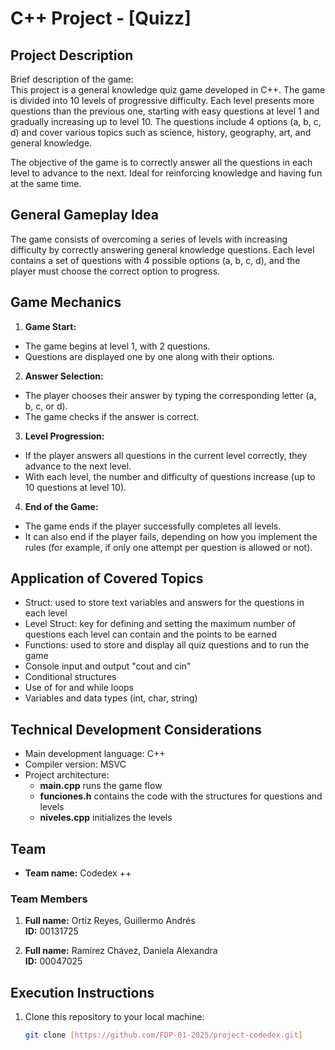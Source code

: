 # C++ Project - [Quizz]

## Project Description

Brief description of the game:  
This project is a general knowledge quiz game developed in C++. The game is divided into 10 levels of progressive difficulty. Each level presents more questions than the previous one, starting with easy questions at level 1 and gradually increasing up to level 10. The questions include 4 options (a, b, c, d) and cover various topics such as science, history, geography, art, and general knowledge.

The objective of the game is to correctly answer all the questions in each level to advance to the next. Ideal for reinforcing knowledge and having fun at the same time.

## General Gameplay Idea

The game consists of overcoming a series of levels with increasing difficulty by correctly answering general knowledge questions. Each level contains a set of questions with 4 possible options (a, b, c, d), and the player must choose the correct option to progress.

## Game Mechanics

1. **Game Start:**

- The game begins at level 1, with 2 questions.
- Questions are displayed one by one along with their options.

2. **Answer Selection:**

- The player chooses their answer by typing the corresponding letter (a, b, c, or d).
- The game checks if the answer is correct.

3. **Level Progression:**

- If the player answers all questions in the current level correctly, they advance to the next level.
- With each level, the number and difficulty of questions increase (up to 10 questions at level 10).

4. **End of the Game:**

- The game ends if the player successfully completes all levels.
- It can also end if the player fails, depending on how you implement the rules (for example, if only one attempt per question is allowed or not).

## Application of Covered Topics

- Struct: used to store text variables and answers for the questions in each level  
- Level Struct: key for defining and setting the maximum number of questions each level can contain and the points to be earned  
- Functions: used to store and display all quiz questions and to run the game  
- Console input and output "cout and cin"  
- Conditional structures  
- Use of for and while loops  
- Variables and data types (int, char, string)

## Technical Development Considerations

- Main development language: C++  
- Compiler version: MSVC  
- Project architecture:  
  - **main.cpp** runs the game flow  
  - **funciones.h** contains the code with the structures for questions and levels  
  - **niveles.cpp** initializes the levels  

## Team

- **Team name:** Codedex ++

### Team Members

1. **Full name:** Ortiz Reyes, Guillermo Andrés  
   **ID:** 00131725

2. **Full name:** Ramírez Chávez, Daniela Alexandra  
   **ID:** 00047025

## Execution Instructions

1. Clone this repository to your local machine:  
   ```bash
   git clone [https://github.com/FDP-01-2025/project-codedex.git]
